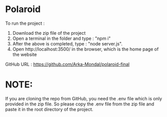 # Polaroid

To run the project :
1) Download the zip file of the project
2) Open a terminal in the folder and type : "npm i"
4) After the above is completed, type : "node server.js".
5) Open http://localhost:3500/ in the browser, which is the home page of the website

GitHub URL : https://github.com/Arka-Mondal/polaroid-final

# NOTE:
If you are cloning the repo from GitHub, you need the .env file which is only provided in the zip file.
So please copy the .env file from the zip file and paste it in the root directory of the project.